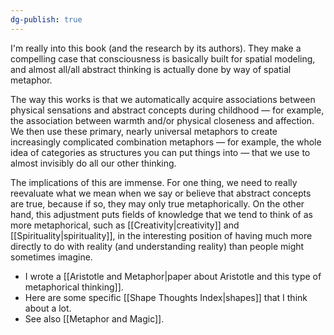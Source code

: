 ```yaml
---
dg-publish: true
---
```


I'm really into this book (and the research by its authors). They make a compelling case that consciousness is basically built for spatial modeling, and almost all/all abstract thinking is actually done by way of spatial metaphor. 

The way this works is that we automatically acquire associations between physical sensations and abstract concepts during childhood — for example, the association between warmth and/or physical closeness and affection. We then use these primary, nearly universal metaphors to create increasingly complicated combination metaphors — for example, the whole idea of categories as structures you can put things into — that we use to almost invisibly do all our other thinking. 

The implications of this are immense. For one thing, we need to really reevaluate what we mean when we say or believe that abstract concepts are true, because if so, they may only true metaphorically. On the other hand, this adjustment puts fields of knowledge that we tend to think of as more metaphorical, such as [[Creativity|creativity]] and [[Spirituality|spirituality]], in the interesting position of having much more directly to do with reality (and understanding reality) than people might sometimes imagine. 

- I wrote a [[Aristotle and Metaphor|paper about Aristotle and this type of metaphorical thinking]].
- Here are some specific [[Shape Thoughts Index|shapes]] that I think about a lot.
- See also [[Metaphor and Magic]].
